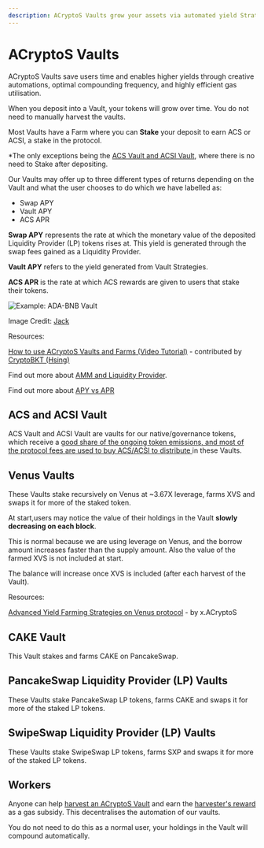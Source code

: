 ```yaml
---
description: ACryptoS Vaults grow your assets via automated yield Strategies.
---
```


# ACryptoS Vaults

ACryptoS Vaults save users time and enables higher yields through creative automations, optimal compounding frequency, and highly efficient gas utilisation.

When you deposit into a Vault, your tokens will grow over time. You do not need to manually harvest the vaults.

Most Vaults have a Farm where you can **Stake** your deposit to earn ACS or ACSI, a stake in the protocol.

\*The only exceptions being the [ACS Vault and ACSI Vault](acryptos-vaults.md#acs-and-acsi-vault), where there is no need to Stake after depositing.

Our Vaults may offer up to three different types of returns depending on the Vault and what the user chooses to do which we have labelled as:

* Swap APY
* Vault APY
* ACS APR

**Swap APY** represents the rate at which the monetary value of the deposited Liquidity Provider \(LP\) tokens rises at. This yield is generated through the swap fees gained as a Liquidity Provider.

**Vault APY** refers to the yield generated from Vault Strategies.

**ACS APR** is the rate at which ACS rewards are given to users that stake their tokens.

![Example: ADA-BNB Vault](https://user-images.githubusercontent.com/80501310/112007522-ae752980-8b5f-11eb-981b-cf9d15ff9632.png)

Image Credit: [Jack](https://t.me/manxsir)

Resources:

[How to use ACryptoS Vaults and Farms \(Video Tutorial\)](https://www.youtube.com/watch?v=DBiA7-CY4PE) - contributed by [CryptoBKT \(Hsing\)](https://t.me/cryptoBKT)

Find out more about [AMM and Liquidity Provider](https://academy.binance.com/en/articles/what-is-an-automated-market-maker-amm).

Find out more about [APY vs APR](https://academy.binance.com/en/ask/questions/apy-and-apr)

## ACS and ACSI Vault

ACS Vault and ACSI Vault are vaults for our native/governance tokens, which receive a [good share of the ongoing token emissions, and most of the protocol fees are used to buy ACS/ACSI to distribute ](fees.md)in these Vaults.

## Venus Vaults

These Vaults stake recursively on Venus at ~3.67X leverage, farms XVS and swaps it for more of the staked token.

At start,users may notice the value of their holdings in the Vault **slowly decreasing on each block**.

This is normal because we are using leverage on Venus, and the borrow amount increases faster than the supply amount. Also the value of the farmed XVS is not included at start.

The balance will increase once XVS is included \(after each harvest of the Vault\).

Resources:

[Advanced Yield Farming Strategies on Venus protocol](https://medium.com/acryptos/advanced-yield-farming-strategies-on-venus-protocol-46a4044573fc) - by x.ACryptoS

## CAKE Vault

This Vault stakes and farms CAKE on PancakeSwap.

## PancakeSwap Liquidity Provider \(LP\) Vaults

These Vaults stake PancakeSwap LP tokens, farms CAKE and swaps it for more of the staked LP tokens.

## SwipeSwap Liquidity Provider \(LP\) Vaults

These Vaults stake SwipeSwap LP tokens, farms SXP and swaps it for more of the staked LP tokens.

## Workers

Anyone can help [harvest an ACryptoS Vault](https://app.acryptos.com/worker/) and earn the [harvester's reward](fees.md#all-vaults) as a gas subsidy. This decentralises the automation of our vaults.

You do not need to do this as a normal user, your holdings in the Vault will compound automatically.

